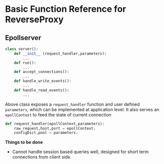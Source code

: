 Basic Function Reference for ReverseProxy 
===

## Epollserver

```python
class server():
	def __init__ (request_handler,parameters):
    	...
    def run():
    	...
    def accept_connections():
    	...
    def handle_write_events():
    	...
    def handle_read_events():
    	...
```	

Above class exposes a `request_handler` function and user defined `parameters`, which can be implemented at application level. It also serves an `epollContext` to feed the state of current connection 

```python
def request_handler(epollContext,parameters):
	raw_request,host,port = epollContext;
	configDict,pool = parameters;
```

**Things to be done**

- Cannot handle session based queries well, designed for short term connections from client side.



